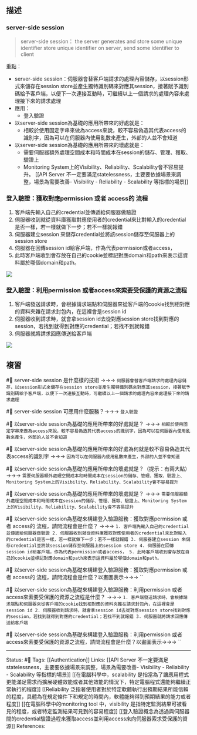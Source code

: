## 描述



### server-side session

> server-side session： the server generates and store some unique identifier
> store unique identifier on server, send some identifier to client


重點：
- server-side session：伺服器會替客戶端請求的處理內容儲存，以session形式來儲存在session store並產生獨特識別碼來對應其session，接著賦予識別碼給予客戶端，以便下一次連接互動時，可繼續以上一個請求的處理內容來處理接下來的請求處理
- 應用：
	- 登入驗證
-  以server-side session為基礎的應用所帶來的好處就是：
	- 相較於使用固定字串來做為access來說，較不容易偽造其代表access的識別字，因為可以在伺服器內使用亂數來產生，外部的人並不會知道
- 以server-side session為基礎的應用所帶來的壞處就是：
	- 需要伺服器額外處理空間成本和時間成本在session的儲存、管理、獲取、驗證上
	- Monitoring System上的Visibility、Reliability、Scalability會不容易提升。
[[API Server 不一定要滿足statelessness，主要要依據場景來調整，場景為需要改善- Visibility - Reliability  - Scalability 等指標的場景]]


### 登入驗證：獲取對應permission 或者 access的 流程

1. 客戶端先輸入自己的credential並傳遞給伺服器做驗證
2. 伺服器收到就從資料庫獲取對應使用者的credential來比對輸入的credential是否一樣，若一樣就做下一步；若不一樣就報錯
3. 伺服器建立session 來儲存credential並將該session儲存至伺服器上的session store
4. 伺服器在回傳session id給客戶端，作為代表permission或者access，
5. 此時客戶端收到會存放在自己的cookie並標記對應domain和path來表示這資料屬於哪個domain和path。

![](https://res.cloudinary.com/dqfxgtyoi/image/upload/v1672251336/blog/authentication/server-side-authentication-session-generate_wmtpwy.png)



### 登入驗證：利用permission 或者access來索要受保護的資源之流程

1. 客戶端發送請求時，會根據請求端點和伺服器來從客戶端的cookie找到相對應的資料夾雜在請求封包內，在這裡會是session id
2. 伺服器收到請求時，就會拿session id去從對應session store找到對應的session，若找到就得到對應的credential；若找不到就報錯
3. 伺服器就將請求回應傳送給客戶端

![](https://res.cloudinary.com/dqfxgtyoi/image/upload/v1672251336/blog/authentication/server-side-authentication-session-compare_g9vnft.png)



## 複習

#🧠 server-side session 是什麼樣的技術 ->->-> `伺服器會替客戶端請求的處理內容儲存，以session形式來儲存在session store並產生獨特識別碼來對應其session，接著賦予識別碼給予客戶端，以便下一次連接互動時，可繼續以上一個請求的處理內容來處理接下來的請求處理`
<!--SR:!2023-01-26,18,250-->

#🧠  server-side session 可應用什麼服務？->->-> `登入驗證`
<!--SR:!2023-01-11,10,250-->

#🧠 以server-side session為基礎的應用所帶來的好處就是？ ->->-> `相較於使用固定字串來做為access來說，較不容易偽造其代表access的識別字，因為可以在伺服器內使用亂數來產生，外部的人並不會知道`
<!--SR:!2023-01-11,10,250-->

#🧠 以server-side session為基礎的應用所帶來的好處為何就是較不容易偽造其代表access的識別字 ->->-> `因為可以在伺服器內使用亂數來產生，外部的人並不會知道`
<!--SR:!2023-01-29,20,250-->

#🧠 以server-side session為基礎的應用所帶來的壞處就是？（提示：有兩大點） ->->-> `需要伺服器額外處理空間成本和時間成本在session的儲存、管理、獲取、驗證上、Monitoring System上的Visibility、Reliability、Scalability會不容易提升`
<!--SR:!2023-02-08,28,250-->

#🧠 以server-side session為基礎的應用所帶來的壞處就是？ ->->-> `需要伺服器額外處理空間成本和時間成本在session的儲存、管理、獲取、驗證上、Monitoring System上的Visibility、Reliability、Scalability會不容易提升`
<!--SR:!2023-02-05,26,250-->


#🧠 以server-side session為基礎來構建登入驗證服務：獲取對應permission 或者 access的 流程，請問流程會是什麼？ ->->-> `1. 客戶端先輸入自己的credential並傳遞給伺服器做驗證 2. 伺服器收到就從資料庫獲取對應使用者的credential來比對輸入的credential是否一樣，若一樣就做下一步；若不一樣就報錯 3. 伺服器建立session 來儲存credential並將該session儲存至伺服器上的session store 4. 伺服器在回傳session id給客戶端，作為代表permission或者access， 5. 此時客戶端收到會存放在自己的cookie並標記對應domain和path來表示這資料屬於哪個domain和path。`
<!--SR:!2023-01-27,19,250-->

#🧠 以server-side session為基礎來構建登入驗證服務：獲取對應permission 或者 access的 流程，請問流程會是什麼？以畫圖表示->->-> ``
<!--SR:!2023-01-22,15,250-->


#🧠 以server-side session為基礎來構建登入驗證服務：利用permission 或者access來索要受保護的資源之流程是什麼？ ->->-> `1. 客戶端發送請求時，會根據請求端點和伺服器來從客戶端的cookie找到相對應的資料夾雜在請求封包內，在這裡會是session id 2. 伺服器收到請求時，就會拿session id去從對應session store找到對應的session，若找到就得到對應的credential；若找不到就報錯 3. 伺服器就將請求回應傳送給客戶端`
<!--SR:!2023-01-28,20,250-->
#🧠 以server-side session為基礎來構建登入驗證服務：利用permission 或者access來索要受保護的資源之流程，請問流程會是什麼？以畫圖表示->->-> ``
<!--SR:!2023-01-30,21,250-->



---
Status: #🌱 
Tags:
[[Authentication]]
Links:
[[API Server 不一定要滿足statelessness，主要要依據場景來調整，場景為需要改善- Visibility - Reliability  - Scalability 等指標的場景]]
[[在電腦科學中，scalability 是指當為了讓應用程式更能滿足需求而擴展硬體效能或者其他效能的情況下，特定電腦程式還能夠繼續正常執行的程度]]
[[Reliability 泛指著使用者對於特定軟體執行出預期結果所能信賴的程度，具體為在規定條件下和規定的時間內，軟體能夠得到預期結果的能力或者程度]]
[[在電腦科學中的monitoring tool 中，visibility 是指特定監測結果可被看見的程度，或者特定監測結果可見到的容易程度]]
[[登入驗證概念為透過與伺服器間的credential驗證過程來獲取access並利用access來向伺服器索求受保護的資源]]
References: